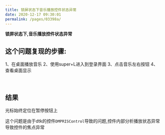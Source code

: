 ```yaml
---
title: 锁屏状态下音乐播放控件状态异常
date: 2020-12-17 09:30:01
permalink: /pages/03398a/
---
```



**锁屏状态下,音乐播放控件状态异常**



## 这个问题复现的步骤:

1、在桌面播放音乐
2、使用super+L进入到登录界面
3、点击音乐左右按钮
4、查看桌面显示

<br>

## 结果

光标始终定位在暂停按钮上

这个问题是由于dtk的控件`DMPRISControl`导致的问题,控件内部分析播放状态异常导致控件的焦点异常